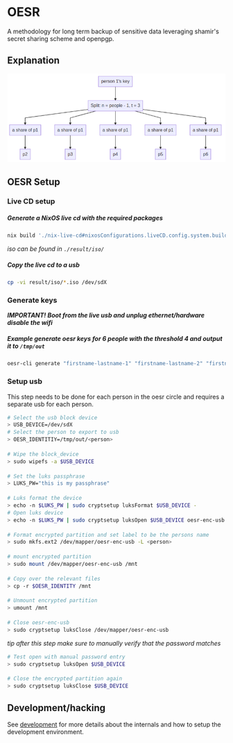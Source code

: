 # OESR

A methodology for long term backup of sensitive data leveraging shamir's secret sharing scheme and openpgp.

## Explanation

![graph-1](./media/ssss-split-graph.png)


## OESR Setup

### Live CD setup

##### Generate a NixOS live cd with the required packages
```sh
nix build './nix-live-cd#nixosConfigurations.liveCD.config.system.build.isoImage' 
```
_iso can be found in `./result/iso/`_ 

##### Copy the live cd to a usb
```sh
cp -vi result/iso/*.iso /dev/sdX

```

### Generate keys

***IMPORTANT! Boot from the live usb and unplug ethernet/hardware disable the wifi***

##### Example generate oesr keys for 6 people with the threshold 4 and output it to `/tmp/out`
```sh
oesr-cli generate "firstname-lastname-1" "firstname-lastname-2" "firstname-lastname-3" "firstname-lastname-4" "firstname-lastname-5" "firstname-lastname-6" -t 4 -o /tmp/out
```

### Setup usb

This step needs to be done for each person in the oesr circle and requires a separate usb for each person.

```sh
# Select the usb block device
> USB_DEVICE=/dev/sdX
# Select the person to export to usb
> OESR_IDENTITIY=/tmp/out/<person>

# Wipe the block_device
> sudo wipefs -a $USB_DEVICE

# Set the luks passphrase
> LUKS_PW="this is my passphrase"

# Luks format the device
> echo -n $LUKS_PW | sudo cryptsetup luksFormat $USB_DEVICE -
# Open luks device
> echo -n $LUKS_PW | sudo cryptsetup luksOpen $USB_DEVICE oesr-enc-usb -

# Format encrypted partition and set label to be the persons name
> sudo mkfs.ext2 /dev/mapper/oesr-enc-usb -L <person>

# mount encrypted partition
> sudo mount /dev/mapper/oesr-enc-usb /mnt

# Copy over the relevant files
> cp -r $OESR_IDENTITY /mnt

# Unmount encrypted partition
> umount /mnt

# Close oesr-enc-usb
> sudo cryptsetup luksClose /dev/mapper/oesr-enc-usb

```

_tip after this step make sure to manually verify that the password matches_
```sh
# Test open with manual password entry
> sudo cryptsetup luksOpen $USB_DEVICE

# Close the encrypted partition again
> sudo cryptsetup luksClose $USB_DEVICE
```

## Development/hacking

See [development](./docs/development.md) for more details about the internals and how to setup the development environment.
